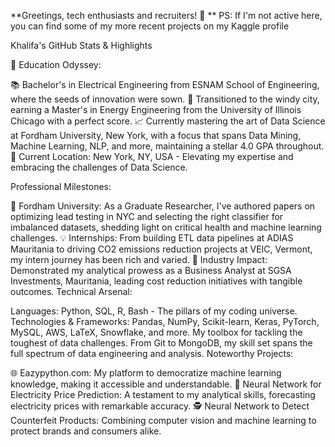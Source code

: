 **Greetings, tech enthusiasts and recruiters! 👋
**
PS: If I'm not active here, you can find some of my more recent projects on my Kaggle profile

Khalifa's GitHub Stats & Highlights


🏫 Education Odyssey:

📚 Bachelor's in Electrical Engineering from ESNAM School of Engineering, where the seeds of innovation were sown.
🌟 Transitioned to the windy city, earning a Master's in Energy Engineering from the University of Illinois Chicago with a perfect score.
📈 Currently mastering the art of Data Science at Fordham University, New York, with a focus that spans Data Mining, Machine Learning, NLP, and more, maintaining a stellar 4.0 GPA throughout.
📍 Current Location: New York, NY, USA - Elevating my expertise and embracing the challenges of Data Science.

Professional Milestones:

🚀 Fordham University: As a Graduate Researcher, I've authored papers on optimizing lead testing in NYC and selecting the right classifier for imbalanced datasets, shedding light on critical health and machine learning challenges.
💡 Internships: From building ETL data pipelines at ADIAS Mauritania to driving CO2 emissions reduction projects at VEIC, Vermont, my intern journey has been rich and varied.
🏢 Industry Impact: Demonstrated my analytical prowess as a Business Analyst at SGSA Investments, Mauritania, leading cost reduction initiatives with tangible outcomes.
Technical Arsenal:

Languages: Python, SQL, R, Bash - The pillars of my coding universe.
Technologies & Frameworks: Pandas, NumPy, Scikit-learn, Keras, PyTorch, MySQL, AWS, LaTeX, Snowflake, and more. My toolbox for tackling the toughest of data challenges.
From Git to MongoDB, my skill set spans the full spectrum of data engineering and analysis.
Noteworthy Projects:

🌐 Eazypython.com: My platform to democratize machine learning knowledge, making it accessible and understandable.
🔋 Neural Network for Electricity Price Prediction: A testament to my analytical skills, forecasting electricity prices with remarkable accuracy.
🕵️ Neural Network to Detect Counterfeit Products: Combining computer vision and machine learning to protect brands and consumers alike.
